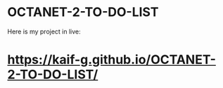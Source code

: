 # OCTANET-2-TO-DO-LIST
Here is my project in live:
# https://kaif-g.github.io/OCTANET-2-TO-DO-LIST/
